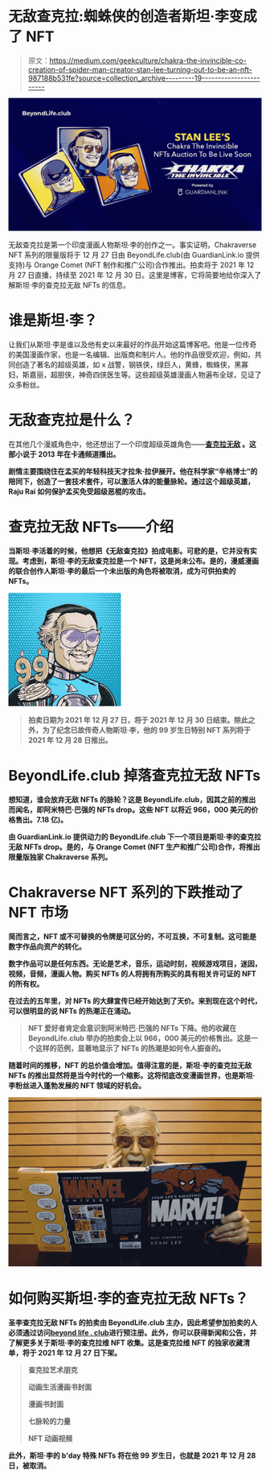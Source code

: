 # 无敌查克拉:蜘蛛侠的创造者斯坦·李变成了 NFT

> 原文：<https://medium.com/geekculture/chakra-the-invincible-co-creation-of-spider-man-creator-stan-lee-turning-out-to-be-an-nft-987188b531fe?source=collection_archive---------19----------------------->

![](img/4a8a1e505d90ab4e5461cd285b86ce4a.png)

无敌查克拉是第一个印度漫画人物斯坦·李的创作之一。事实证明，Chakraverse NFT 系列的限量版将于 12 月 27 日由 BeyondLife.club(由 GuardianLink.io 提供支持)与 Orange Comet (NFT 制作和推广公司)合作推出。拍卖将于 2021 年 12 月 27 日直播，持续至 2021 年 12 月 30 日。这里是博客，它将简要地给你深入了解斯坦·李的查克拉无敌 NFTs 的信息。

# 谁是斯坦·李？

让我们从斯坦·李是谁以及他有史以来最好的作品开始这篇博客吧。他是一位传奇的美国漫画作家，也是一名编辑、出版商和制片人。他的作品很受欢迎，例如，共同创造了著名的超级英雄，如 x 战警，钢铁侠，绿巨人，黄蜂，蜘蛛侠，黑寡妇，斯嘉丽，超胆侠，神奇四侠医生等。这些超级英雄漫画人物遍布全球，见证了众多粉丝。

# **无敌查克拉是什么？**

在其他几个漫威角色中，他还想出了一个印度超级英雄角色——**[**查克拉无敌**](https://chakra.beyondlife.club/?fsz=home) 。这部小说于 2013 年在卡通频道播出。**

**剧情主要围绕住在孟买的年轻科技天才拉朱·拉伊展开。他在科学家“辛格博士”的陪同下，创造了一套技术套件，可以激活人体的能量脉轮。通过这个超级英雄，Raju Rai 如何保护孟买免受超级恶棍的攻击。**

# ****查克拉无敌 NFTs——介绍****

**当斯坦·李活着的时候，他想把《无敌查克拉》拍成电影。可悲的是，它并没有实现。考虑到，斯坦·李的无敌查克拉是一个 NFT，这是尚未公布。是的，漫威漫画的联合创作人斯坦·李的最后一个未出版的角色将被取消，成为可供拍卖的 NFTs。**

**![](img/563629352bbeffa02fd7e17b64056b6e.png)**

> **拍卖日期为 2021 年 12 月 27 日，将于 2021 年 12 月 30 日结束。除此之外，为了纪念已故传奇人物斯坦·李，他的 99 岁生日特别 NFT 系列将于 2021 年 12 月 28 日推出。**

# ****BeyondLife.club 掉落查克拉无敌 NFTs****

**想知道，谁会放弃无敌 NFTs 的脉轮？这是 BeyondLife.club，因其之前的推出而闻名，即阿米特巴·巴强的 NFTs drop。这些 NFT 以将近 966，000 美元的价格售出。7.18 亿)。**

**由 GuardianLink.io 提供动力的 BeyondLife.club 下一个项目是斯坦·李的查克拉无敌 NFTs drop。是的，与 Orange Comet (NFT 生产和推广公司)合作，将推出限量版独家 Chakraverse 系列。**

# ****Chakraverse NFT 系列的下跌推动了 NFT 市场****

**简而言之，NFT 或不可替换的令牌是可区分的，不可互换，不可复制。这可能是数字作品向资产的转化。**

**数字作品可以是任何东西。无论是艺术，音乐，运动时刻，视频游戏项目，迷因，视频，音频，漫画人物。购买 NFTs 的人将拥有所购买的具有相关许可证的 NFT 的所有权。**

**在过去的五年里，对 NFTs 的大肆宣传已经开始达到了天价。来到现在这个时代，可以很明显的说 NFTs 的热潮正在涌动。**

> **NFT 爱好者肯定会意识到阿米特巴·巴强的 NFTs 下降。他的收藏在 BeyondLife.club 举办的拍卖会上以 966，000 美元的价格售出。这是一个这样的范例，显著地显示了 NFTs 的热潮是如何令人振奋的。**

**随着时间的推移，NFT 的总价值会增加。值得注意的是，斯坦·李的查克拉无敌 NFTs 的推出显然将是当今时代的一个缩影。这将彻底改变漫画世界，也是斯坦·李粉丝进入蓬勃发展的 NFT 领域的好机会。**

**![](img/04a44144fc2ef2507ae2df7cff969093.png)**

# ****如何购买斯坦·李的查克拉无敌 NFTs？****

**圣李查克拉无敌 NFTs 的拍卖由 BeyondLife.club 主办，因此希望参加拍卖的人必须通过访问[**beyond life . club**](https://chakra.beyondlife.club/?fsz=home)进行预注册。此外，你可以获得新闻和公告，并了解更多关于斯坦·李的查克拉维 NFT 收集。这是查克拉维 NFT 的独家收藏清单，将于 2021 年 12 月 27 日下架。**

> **查克拉艺术朋克**
> 
> **动画生活漫画书封面**
> 
> **漫画书封面**
> 
> **七脉轮的力量**
> 
> **NFT 动画视频**

**此外，斯坦·李的 b'day 特殊 NFTs 将在他 99 岁生日，也就是 2021 年 12 月 28 日，被取消。**